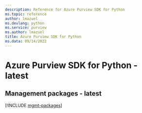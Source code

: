 ```yaml
---
description: Reference for Azure Purview SDK for Python
ms.topic: reference
author: lmazuel
ms.devlang: python
ms.service: purview
ms.author: lmazuel
title: Azure Purview SDK for Python
ms.data: 09/14/2022
---
```

# Azure Purview SDK for Python - latest

## Management packages - latest
[!INCLUDE [mgmt-packages](purview-mgmt-index.md)]
